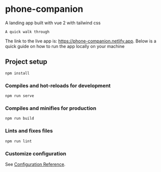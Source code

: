 # phone-companion
A landing app built with vue 2 with tailwind css

```
A quick walk through
```
The link to the live app is: https://phone-companion.netlify.app.
Below is a quick guide on how to run the app locally on your machine

## Project setup
```
npm install
```

### Compiles and hot-reloads for development
```
npm run serve
```

### Compiles and minifies for production
```
npm run build
```

### Lints and fixes files
```
npm run lint
```

### Customize configuration
See [Configuration Reference](https://cli.vuejs.org/config/).
